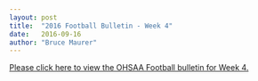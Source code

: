 ```yaml
---
layout: post
title:  "2016 Football Bulletin - Week 4"
date:   2016-09-16
author: "Bruce Maurer"
---
```


[Please click here to view the OHSAA Football bulletin for Week 4.](https://storage.googleapis.com/ohsaa-websites/bulletins/2016/2016_bulletin_4.pdf)
